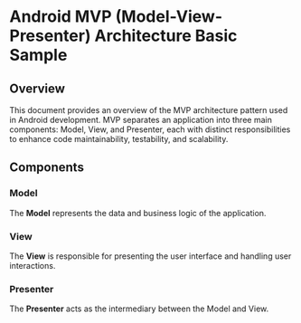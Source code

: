 # Android MVP (Model-View-Presenter) Architecture Basic Sample

## Overview

This document provides an overview of the MVP architecture pattern used in Android development. MVP separates an application into three main components: Model, View, and Presenter, each with distinct responsibilities to enhance code maintainability, testability, and scalability.

## Components

### Model

The **Model** represents the data and business logic of the application.  

### View

The **View** is responsible for presenting the user interface and handling user interactions. 

### Presenter

The **Presenter** acts as the intermediary between the Model and View.  

 

 
